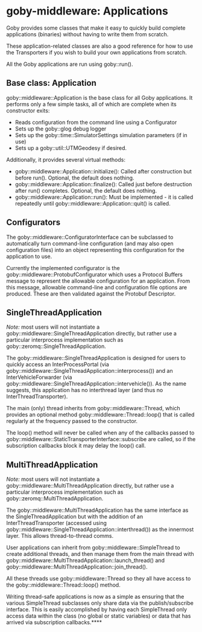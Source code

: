 # goby-middleware: Applications

Goby provides some classes that make it easy to quickly build complete applications (binaries) without having to write them from scratch.

These application-related classes are also a good reference for how to use the Transporters if you wish to build your own applications from scratch.

All the Goby applications are run using goby::run().

## Base class: Application

goby::middleware::Application is the base class for all Goby applications. It performs only a few simple tasks, all of which are complete when its constructor exits:

* Reads configuration from the command line using a Configurator
* Sets up the goby::glog debug logger
* Sets up the goby::time::SimulatorSettings simulation parameters (if in use)
* Sets up a goby::util::UTMGeodesy if desired.

Additionally, it provides several virtual methods:

* goby::middleware::Application::initialize(): Called after construction but before run(). Optional, the default does nothing.
* goby::middleware::Application::finalize(): Called just before destruction after run() completes. Optional, the default does nothing.
* goby::middleware::Application::run(): Must be implemented - it is called repeatedly until goby::middleware::Application::quit() is called.

## Configurators

The goby::middleware::ConfiguratorInterface can be subclassed to automatically turn command-line configuration (and may also open configuration files) into an object representing this configuration for the application to use.

Currently the implemented configurator is the goby::middleware::ProtobufConfigurator which uses a Protocol Buffers message to represent the allowable configuration for an application. From this message, allowable command-line and configuration file options are produced. These are then validated against the Protobuf Descriptor.

## SingleThreadApplication

*Note:* most users will not instantiate a goby::middleware::SingleThreadApplication directly, but rather use a particular interprocess implementation such as goby::zeromq::SingleThreadApplication.

The goby::middleware::SingleThreadApplication is designed for users to quickly access an InterProcessPortal (via goby::middleware::SingleThreadApplication::interprocess()) and an InterVehicleForwarder (via goby::middleware::SingleThreadApplication::intervehicle()). As the name suggests, this application has no interthread layer (and thus no InterThreadTransporter).

The main (only) thread inherits from goby::middleware::Thread, which provides an optional method goby::middleware::Thread::loop() that is called regularly at the frequency passed to the constructor.

The loop() method will never be called when any of the callbacks passed to goby::middleware::StaticTransporterInterface::subscribe are called, so if the subscription callbacks block it may delay the loop() call.

## MultiThreadApplication

*Note:* most users will not instantiate a goby::middleware::MultiThreadApplication directly, but rather use a particular interprocess implementation such as goby::zeromq::MultiThreadApplication.

The goby::middleware::MultiThreadApplication has the same interface as the SingleThreadApplication but with the addition of an InterThreadTransporter (accessed using goby::middleware::SingleThreadApplication::interthread()) as the innermost layer. This allows thread-to-thread comms.

User applications can inherit from goby::middleware::SimpleThread to create additional threads, and then manage them from the main thread with goby::middleware::MultiThreadApplication::launch_thread() and goby::middleware::MultiThreadApplication::join_thread().

All these threads use goby::middleware::Thread so they all have access to the goby::middleware::Thread::loop() method.

Writing thread-safe applications is now as a simple as ensuring that the various SimpleThread subclasses only share data via the publish/subscribe interface. This is easily accomplished by having each SimpleThread only access data within the class (no global or static variables) or data that has arrived via subscription callbacks.****
